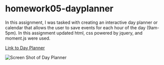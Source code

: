 # homework05-dayplanner
In this assignment, I was tasked with creating an interactive day planner or calendar that allows the user to save events for each hour of the day (9am-5pm). In this assignment updated html, css powered by jquery, and moment.js were used. 


[Link to Day Planner](https://www.google.com)

![Screen Shot of Day Planner](https://user-images.githubusercontent.com/88289885/133832935-16482865-63fa-4b53-ae75-5a6cae1279c5.png)

